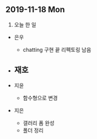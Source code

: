 ## 2019-11-18 Mon

1. 오늘 한 일
- 은우
  - chatting 구현 끝 리펙토링 남음

- 재호
  - 

- 지윤
  - 함수형으로 변경

- 지은
  - 갤러리 폼 완성
  - 폴더 정리
